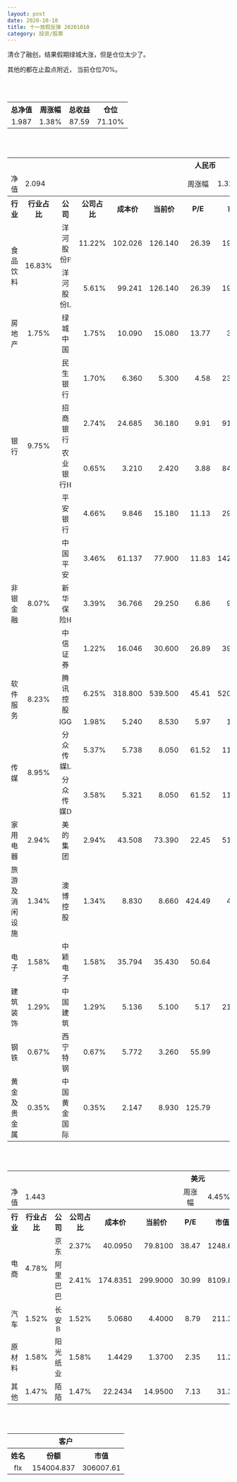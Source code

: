 ```yaml
---
layout: post
date: 2020-10-10
title: 十一放假反弹 20201010
category: 投资/股票
---
```


清仓了融创，结果假期绿城大涨，但是仓位太少了。

其他的都在止盈点附近， 当前仓位70%。


<br/>
<br/>

<table cellspacing="0" border="0">
	<tr>
		<th height="21" align="center"><font face="Noto Sans CJK SC Regular">总净值</font></th>
		<th align="center"><font face="Noto Sans CJK SC Regular">周涨幅</font></th>
		<th align="center"><font face="Noto Sans CJK SC Regular">总收益</font></th>
		<th align="center"><font face="Noto Sans CJK SC Regular">仓位</font></th>
	</tr>
	<tr>
		<td height="17" align="center" sdval="1.987" sdnum="1033;0;0.000">1.987</td>
		<td align="center" sdval="0.0138" sdnum="1033;0;0.00%">1.38%</td>
		<td align="center" sdval="87.59" sdnum="1033;0;0.00">87.59</td>
		<td align="center" sdval="0.711" sdnum="1033;0;0.00%">71.10%</td>
	</tr>
</table>
<br />
<br />
<table>
	<tr>
		<th colspan="12"  height="21" align="center" valign="middle"><font face="Noto Sans CJK SC Regular">人民币</font></th>
		</tr>
	<tr>
		<td height="17" align="center"><font face="Noto Sans CJK SC Regular">净值</font></td>
		<td colspan="5"  align="left" valign="middle" sdval="2.094" sdnum="1033;">2.094</td>
		<td align="center"><font face="Noto Sans CJK SC Regular">周涨幅</font></td>
		<td colspan="5"  align="left" valign="middle" sdval="0.0132" sdnum="1033;0;0.00%">1.32%</td>
		</tr>
	<tr>
		<th height="21" align="center" valign="middle"><font face="Noto Sans CJK SC Regular">行业</font></th>
		<th align="center" valign="middle"><font face="Noto Sans CJK SC Regular">行业占比</font></th>
		<th align="center"><font face="Noto Sans CJK SC Regular">公司</font></th>
		<th align="center"><font face="Noto Sans CJK SC Regular">公司占比</font></th>
		<th align="center"><font face="Noto Sans CJK SC Regular">成本价</font></th>
		<th align="center"><font face="Noto Sans CJK SC Regular">当前价</font></th>
		<th align="center">P/E</th>
		<th align="center"><font face="Noto Sans CJK SC Regular">市值</font></th>
		<th align="center"><font face="Noto Sans CJK SC Regular">总涨幅</font></th>
		<th align="left"><font face="Noto Sans CJK SC Regular">下一阶梯</font></th>
		<th align="left"><font face="Noto Sans CJK SC Regular">浮动止损价</font></th>
		<th align="center"><font face="Noto Sans CJK SC Regular">止损价</font></th>
	</tr>
	<tr>
		<td rowspan="2"  height="42" align="center" valign="middle"><font face="Noto Sans CJK SC Regular">食品饮料</font></td>
		<td rowspan="2"  align="center" valign="middle" sdval="0.1683" sdnum="1033;0;0.00%">16.83%</td>
		<td align="center"><font face="Noto Sans CJK SC Regular">洋河股份F</font></td>
		<td align="right" sdval="0.1122" sdnum="1033;0;0.00%">11.22%</td>
		<td align="right" sdval="102.026" sdnum="1033;0;0.000">102.026</td>
		<td align="right" sdval="126.14" sdnum="1033;0;0.000">126.140</td>
		<td align="right" sdval="26.39" sdnum="1033;0;0.00">26.39</td>
		<td align="right" sdval="1900" sdnum="1033;0;0.00">1900.00</td>
		<td align="right" bgcolor="#FFCCCC" sdval="0.234951518240448" sdnum="1033;0;0.00%"><font color="#CC0000">23.50%</font></td>
		<td align="right" sdval="127.5325" sdnum="1033;0;0.000">127.533</td>
		<td align="right" sdval="0" sdnum="1033;0;0.000">0.000</td>
		<td align="right" bgcolor="#FFCCCC" sdval="117.33" sdnum="1033;0;0.000"><font color="#CC0000">117.330</font></td>
	</tr>
	<tr>
		<td align="center"><font face="Noto Sans CJK SC Regular">洋河股份L</font></td>
		<td align="right" sdval="0.0561" sdnum="1033;0;0.00%">5.61%</td>
		<td align="right" sdval="99.241" sdnum="1033;0;0.000">99.241</td>
		<td align="right" sdval="126.14" sdnum="1033;0;0.000">126.140</td>
		<td align="right" sdval="26.39" sdnum="1033;0;0.00">26.39</td>
		<td align="right" sdval="1900" sdnum="1033;0;0.00">1900.00</td>
		<td align="right" bgcolor="#FFCCCC" sdval="0.269647248617003" sdnum="1033;0;0.00%"><font color="#CC0000">26.96%</font></td>
		<td align="right" bgcolor="#CCFFCC" sdval="155.0640625" sdnum="1033;0;0.000"><font color="#006600">155.064</font></td>
		<td align="right" bgcolor="#FFCCCC" sdval="114.12715" sdnum="1033;0;0.000"><font color="#CC0000">114.127</font></td>
		<td align="right" bgcolor="#FFCCCC" sdval="114.127" sdnum="1033;0;0.000"><font color="#CC0000">114.127</font></td>
	</tr>
	<tr>
		<td height="17" align="center" valign="middle"><font face="Noto Sans CJK SC Regular">房地产</font></td>
		<td align="center" valign="middle" sdval="0.0175" sdnum="1033;0;0.00%">1.75%</td>
		<td align="center"><font face="Noto Sans CJK SC Regular">绿城中国</font></td>
		<td align="right" sdval="0.0175" sdnum="1033;0;0.00%">1.75%</td>
		<td align="right" sdval="10.09" sdnum="1033;0;0.000">10.090</td>
		<td align="right" sdval="15.08" sdnum="1033;0;0.000">15.080</td>
		<td align="right" sdval="13.77" sdnum="1033;0;0.00">13.77</td>
		<td align="right" sdval="376.1" sdnum="1033;0;0.00">376.10</td>
		<td align="right" bgcolor="#FFCCCC" sdval="0.493149058473736" sdnum="1033;0;0.00%"><font color="#CC0000">49.31%</font></td>
		<td align="right" bgcolor="#CCFFCC" sdval="15.765625" sdnum="1033;0;0.000"><font color="#006600">15.766</font></td>
		<td align="right" bgcolor="#FFCCCC" sdval="11.6035" sdnum="1033;0;0.000"><font color="#CC0000">11.604</font></td>
		<td align="right" bgcolor="#FFCCCC" sdval="11.604" sdnum="1033;0;0.000"><font color="#CC0000">11.604</font></td>
	</tr>
	<tr>
		<td rowspan="4"  height="72" align="center" valign="middle"><font face="Noto Sans CJK SC Regular">银行</font></td>
		<td rowspan="4"  align="center" valign="middle" sdval="0.0975" sdnum="1033;0;0.00%">9.75%</td>
		<td align="center"><font face="Noto Sans CJK SC Regular">民生银行</font></td>
		<td align="right" sdval="0.017" sdnum="1033;0;0.00%">1.70%</td>
		<td align="right" sdval="6.36" sdnum="1033;0;0.000">6.360</td>
		<td align="right" sdval="5.3" sdnum="1033;0;0.000">5.300</td>
		<td align="right" sdval="4.58" sdnum="1033;0;0.00">4.58</td>
		<td align="right" sdval="2320" sdnum="1033;0;0.00">2320.00</td>
		<td align="right" bgcolor="#CCFFCC" sdval="-0.168066666666667" sdnum="1033;0;0.00%"><font color="#006600">-16.81%</font></td>
		<td align="right" sdval="7.95" sdnum="1033;0;0.000">7.950</td>
		<td align="right" sdval="0" sdnum="1033;0;0.000">0.000</td>
		<td align="right" sdval="0" sdnum="1033;0;0.000">0.000</td>
	</tr>
	<tr>
		<td align="center"><font face="Noto Sans CJK SC Regular">招商银行</font></td>
		<td align="right" sdval="0.0274" sdnum="1033;0;0.00%">2.74%</td>
		<td align="right" sdval="24.685" sdnum="1033;0;0.000">24.685</td>
		<td align="right" sdval="36.18" sdnum="1033;0;0.000">36.180</td>
		<td align="right" sdval="9.91" sdnum="1033;0;0.00">9.91</td>
		<td align="right" sdval="9124" sdnum="1033;0;0.00">9124.00</td>
		<td align="right" bgcolor="#FFCCCC" sdval="0.46426740935791" sdnum="1033;0;0.00%"><font color="#CC0000">46.43%</font></td>
		<td align="right" bgcolor="#CCFFCC" sdval="38.5703125" sdnum="1033;0;0.000"><font color="#006600">38.570</font></td>
		<td align="right" bgcolor="#FFCCCC" sdval="28.38775" sdnum="1033;0;0.000"><font color="#CC0000">28.388</font></td>
		<td align="right" bgcolor="#FFCCCC" sdval="35.485" sdnum="1033;0;0.000"><font color="#CC0000">35.485</font></td>
	</tr>
	<tr>
		<td align="center"><font face="Noto Sans CJK SC Regular">农业银行H</font></td>
		<td align="right" sdval="0.0065" sdnum="1033;0;0.00%">0.65%</td>
		<td align="right" sdval="3.21" sdnum="1033;0;0.000">3.210</td>
		<td align="right" sdval="2.42" sdnum="1033;0;0.000">2.420</td>
		<td align="right" sdval="3.88" sdnum="1033;0;0.00">3.88</td>
		<td align="right" sdval="8469.6" sdnum="1033;0;0.00">8469.60</td>
		<td align="right" bgcolor="#CCFFCC" sdval="-0.247505919003115" sdnum="1033;0;0.00%"><font color="#006600">-24.75%</font></td>
		<td align="right" sdval="4.0125" sdnum="1033;0;0.000">4.013</td>
		<td align="right" sdval="0" sdnum="1033;0;0.000">0.000</td>
		<td align="right" sdval="0" sdnum="1033;0;0.000">0.000</td>
	</tr>
	<tr>
		<td align="center"><font face="Noto Sans CJK SC Regular">平安银行</font></td>
		<td align="right" sdval="0.0466" sdnum="1033;0;0.00%">4.66%</td>
		<td align="right" sdval="9.846" sdnum="1033;0;0.000">9.846</td>
		<td align="right" sdval="15.18" sdnum="1033;0;0.000">15.180</td>
		<td align="right" sdval="11.13" sdnum="1033;0;0.00">11.13</td>
		<td align="right" sdval="2945" sdnum="1033;0;0.00">2945.00</td>
		<td align="right" bgcolor="#FFCCCC" sdval="0.540342839731871" sdnum="1033;0;0.00%"><font color="#CC0000">54.03%</font></td>
		<td align="right" bgcolor="#CCFFCC" sdval="15.384375" sdnum="1033;0;0.000"><font color="#006600">15.384</font></td>
		<td align="right" bgcolor="#FFCCCC" sdval="11.3229" sdnum="1033;0;0.000"><font color="#CC0000">11.323</font></td>
		<td align="right" bgcolor="#FFCCCC" sdval="14.154" sdnum="1033;0;0.000"><font color="#CC0000">14.154</font></td>
	</tr>
	<tr>
		<td rowspan="3"  height="52" align="center" valign="middle"><font face="Noto Sans CJK SC Regular">非银金融</font></td>
		<td rowspan="3"  align="center" valign="middle" sdval="0.0807" sdnum="1033;0;0.00%">8.07%</td>
		<td align="center"><font face="Noto Sans CJK SC Regular">中国平安</font></td>
		<td align="right" sdval="0.0346" sdnum="1033;0;0.00%">3.46%</td>
		<td align="right" sdval="61.137" sdnum="1033;0;0.000">61.137</td>
		<td align="right" sdval="77.9" sdnum="1033;0;0.000">77.900</td>
		<td align="right" sdval="11.83" sdnum="1033;0;0.00">11.83</td>
		<td align="right" sdval="14200" sdnum="1033;0;0.00">14200.00</td>
		<td align="right" bgcolor="#FFCCCC" sdval="0.27278748057641" sdnum="1033;0;0.00%"><font color="#CC0000">27.28%</font></td>
		<td align="right" bgcolor="#CCFFCC" sdval="95.5265625" sdnum="1033;0;0.000"><font color="#006600">95.527</font></td>
		<td align="right" bgcolor="#FFCCCC" sdval="70.30755" sdnum="1033;0;0.000"><font color="#CC0000">70.308</font></td>
		<td align="right" bgcolor="#FFCCCC" sdval="70.308" sdnum="1033;0;0.000"><font color="#CC0000">70.308</font></td>
	</tr>
	<tr>
		<td align="center"><font face="Noto Sans CJK SC Regular">新华保险H</font></td>
		<td align="right" sdval="0.0339" sdnum="1033;0;0.00%">3.39%</td>
		<td align="right" sdval="36.766" sdnum="1033;0;0.000">36.766</td>
		<td align="right" sdval="29.25" sdnum="1033;0;0.000">29.250</td>
		<td align="right" sdval="6.86" sdnum="1033;0;0.00">6.86</td>
		<td align="right" sdval="912.5" sdnum="1033;0;0.00">912.50</td>
		<td align="right" bgcolor="#CCFFCC" sdval="-0.205828004134254" sdnum="1033;0;0.00%"><font color="#006600">-20.58%</font></td>
		<td align="right" sdval="45.9575" sdnum="1033;0;0.000">45.958</td>
		<td align="right" sdval="0" sdnum="1033;0;0.000">0.000</td>
		<td align="right" sdval="0" sdnum="1033;0;0.000">0.000</td>
	</tr>
	<tr>
		<td align="center"><font face="Noto Sans CJK SC Regular">中信证券</font></td>
		<td align="right" sdval="0.0122" sdnum="1033;0;0.00%">1.22%</td>
		<td align="right" sdval="16.046" sdnum="1033;0;0.000">16.046</td>
		<td align="right" sdval="30.6" sdnum="1033;0;0.000">30.600</td>
		<td align="right" sdval="26.89" sdnum="1033;0;0.00">26.89</td>
		<td align="right" sdval="3955" sdnum="1033;0;0.00">3955.00</td>
		<td align="right" bgcolor="#FFCCCC" sdval="0.905617325190078" sdnum="1033;0;0.00%"><font color="#CC0000">90.56%</font></td>
		<td align="right" bgcolor="#CCFFCC" sdval="31.33984375" sdnum="1033;0;0.000"><font color="#006600">31.340</font></td>
		<td align="right" bgcolor="#FFCCCC" sdval="23.066125" sdnum="1033;0;0.000"><font color="#CC0000">23.066</font></td>
		<td align="right" bgcolor="#FFCCCC" sdval="28.833" sdnum="1033;0;0.000"><font color="#CC0000">28.833</font></td>
	</tr>
	<tr>
		<td rowspan="2"  height="34" align="center" valign="middle"><font face="Noto Sans CJK SC Regular">软件服务</font></td>
		<td rowspan="2"  align="center" valign="middle" sdval="0.0823" sdnum="1033;0;0.00%">8.23%</td>
		<td align="center"><font face="Noto Sans CJK SC Regular">腾讯控股</font></td>
		<td align="right" sdval="0.0625" sdnum="1033;0;0.00%">6.25%</td>
		<td align="right" sdval="318.8" sdnum="1033;0;0.000">318.800</td>
		<td align="right" sdval="539.5" sdnum="1033;0;0.000">539.500</td>
		<td align="right" sdval="45.41" sdnum="1033;0;0.00">45.41</td>
		<td align="right" sdval="52000" sdnum="1033;0;0.00">52000.00</td>
		<td align="right" bgcolor="#FFCCCC" sdval="0.69088356336261" sdnum="1033;0;0.00%"><font color="#CC0000">69.09%</font></td>
		<td align="right" bgcolor="#CCFFCC" sdval="622.65625" sdnum="1033;0;0.000"><font color="#006600">622.656</font></td>
		<td align="right" bgcolor="#FFCCCC" sdval="458.275" sdnum="1033;0;0.000"><font color="#CC0000">458.275</font></td>
		<td align="right" bgcolor="#FFCCCC" sdval="458.275" sdnum="1033;0;0.000"><font color="#CC0000">458.275</font></td>
	</tr>
	<tr>
		<td align="center">IGG</td>
		<td align="right" sdval="0.0198" sdnum="1033;0;0.00%">1.98%</td>
		<td align="right" sdval="5.24" sdnum="1033;0;0.000">5.240</td>
		<td align="right" sdval="8.53" sdnum="1033;0;0.000">8.530</td>
		<td align="right" sdval="5.97" sdnum="1033;0;0.00">5.97</td>
		<td align="right" sdval="105" sdnum="1033;0;0.00">105.00</td>
		<td align="right" bgcolor="#FFCCCC" sdval="0.626462595419847" sdnum="1033;0;0.00%"><font color="#CC0000">62.65%</font></td>
		<td align="right" bgcolor="#CCFFCC" sdval="10.234375" sdnum="1033;0;0.000"><font color="#006600">10.234</font></td>
		<td align="right" bgcolor="#FFCCCC" sdval="7.5325" sdnum="1033;0;0.000"><font color="#CC0000">7.533</font></td>
		<td align="right" bgcolor="#FFCCCC" sdval="8.257" sdnum="1033;0;0.000"><font color="#CC0000">8.257</font></td>
	</tr>
	<tr>
		<td rowspan="2"  height="42" align="center" valign="middle"><font face="Noto Sans CJK SC Regular">传媒</font></td>
		<td rowspan="2"  align="center" valign="middle" sdval="0.0895" sdnum="1033;0;0.00%">8.95%</td>
		<td align="center"><font face="Noto Sans CJK SC Regular">分众传媒L</font></td>
		<td align="right" sdval="0.0537" sdnum="1033;0;0.00%">5.37%</td>
		<td align="right" sdval="5.738" sdnum="1033;0;0.000">5.738</td>
		<td align="right" sdval="8.05" sdnum="1033;0;0.000">8.050</td>
		<td align="right" sdval="61.52" sdnum="1033;0;0.00">61.52</td>
		<td align="right" sdval="1181" sdnum="1033;0;0.00">1181.00</td>
		<td align="right" bgcolor="#FFCCCC" sdval="0.401527849424887" sdnum="1033;0;0.00%"><font color="#CC0000">40.15%</font></td>
		<td align="right" bgcolor="#CCFFCC" sdval="8.965625" sdnum="1033;0;0.000"><font color="#006600">8.966</font></td>
		<td align="right" bgcolor="#FFCCCC" sdval="6.5987" sdnum="1033;0;0.000"><font color="#CC0000">6.599</font></td>
		<td align="right" bgcolor="#FFCCCC" sdval="6.599" sdnum="1033;0;0.000"><font color="#CC0000">6.599</font></td>
	</tr>
	<tr>
		<td align="center"><font face="Noto Sans CJK SC Regular">分众传媒D</font></td>
		<td align="right" sdval="0.0358" sdnum="1033;0;0.00%">3.58%</td>
		<td align="right" sdval="5.321" sdnum="1033;0;0.000">5.321</td>
		<td align="right" sdval="8.05" sdnum="1033;0;0.000">8.050</td>
		<td align="right" sdval="61.52" sdnum="1033;0;0.00">61.52</td>
		<td align="right" sdval="1181" sdnum="1033;0;0.00">1181.00</td>
		<td align="right" bgcolor="#FFCCCC" sdval="0.511473520015035" sdnum="1033;0;0.00%"><font color="#CC0000">51.15%</font></td>
		<td align="right" bgcolor="#CCFFCC" sdval="8.3140625" sdnum="1033;0;0.000"><font color="#006600">8.314</font></td>
		<td align="right" bgcolor="#FFCCCC" sdval="6.11915" sdnum="1033;0;0.000"><font color="#CC0000">6.119</font></td>
		<td align="right" bgcolor="#FFCCCC" sdval="6.119" sdnum="1033;0;0.000"><font color="#CC0000">6.119</font></td>
	</tr>
	<tr>
		<td height="17" align="center" valign="middle"><font face="Noto Sans CJK SC Regular">家用电器</font></td>
		<td align="center" valign="middle" sdval="0.0294" sdnum="1033;0;0.00%">2.94%</td>
		<td align="center"><font face="Noto Sans CJK SC Regular">美的集团</font></td>
		<td align="right" sdval="0.0294" sdnum="1033;0;0.00%">2.94%</td>
		<td align="right" sdval="43.508" sdnum="1033;0;0.000">43.508</td>
		<td align="right" sdval="73.39" sdnum="1033;0;0.000">73.390</td>
		<td align="right" sdval="22.45" sdnum="1033;0;0.00">22.45</td>
		<td align="right" sdval="5153" sdnum="1033;0;0.00">5153.00</td>
		<td align="right" bgcolor="#FFCCCC" sdval="0.685416217707088" sdnum="1033;0;0.00%"><font color="#CC0000">68.54%</font></td>
		<td align="right" bgcolor="#CCFFCC" sdval="84.9765625" sdnum="1033;0;0.000"><font color="#006600">84.977</font></td>
		<td align="right" bgcolor="#FFCCCC" sdval="62.54275" sdnum="1033;0;0.000"><font color="#CC0000">62.543</font></td>
		<td align="right" bgcolor="#FFCCCC" sdval="62.543" sdnum="1033;0;0.000"><font color="#CC0000">62.543</font></td>
	</tr>
	<tr>
		<td height="17" align="center" valign="middle"><font face="Noto Sans CJK SC Regular">旅游及消闲设施</font></td>
		<td align="center" valign="middle" sdval="0.0134" sdnum="1033;0;0.00%">1.34%</td>
		<td align="center"><font face="Noto Sans CJK SC Regular">澳博控股</font></td>
		<td align="right" sdval="0.0134" sdnum="1033;0;0.00%">1.34%</td>
		<td align="right" sdval="8.83" sdnum="1033;0;0.000">8.830</td>
		<td align="right" sdval="8.66" sdnum="1033;0;0.000">8.660</td>
		<td align="right" sdval="424.49" sdnum="1033;0;0.00">424.49</td>
		<td align="right" sdval="491.6" sdnum="1033;0;0.00">491.60</td>
		<td align="right" bgcolor="#CCFFCC" sdval="-0.0206525481313704" sdnum="1033;0;0.00%"><font color="#006600">-2.07%</font></td>
		<td align="right" sdval="11.0375" sdnum="1033;0;0.000">11.038</td>
		<td align="right" sdval="0" sdnum="1033;0;0.000">0.000</td>
		<td align="right" sdval="0" sdnum="1033;0;0.000">0.000</td>
	</tr>
	<tr>
		<td height="17" align="center" valign="middle"><font face="Noto Sans CJK SC Regular">电子</font></td>
		<td align="center" valign="middle" sdval="0.0158" sdnum="1033;0;0.00%">1.58%</td>
		<td align="center"><font face="Noto Sans CJK SC Regular">中颖电子</font></td>
		<td align="right" sdval="0.0158" sdnum="1033;0;0.00%">1.58%</td>
		<td align="right" sdval="35.794" sdnum="1033;0;0.000">35.794</td>
		<td align="right" sdval="35.43" sdnum="1033;0;0.000">35.430</td>
		<td align="right" sdval="50.64" sdnum="1033;0;0.00">50.64</td>
		<td align="right" sdval="99" sdnum="1033;0;0.00">99.00</td>
		<td align="right" bgcolor="#CCFFCC" sdval="-0.0115693021176734" sdnum="1033;0;0.00%"><font color="#006600">-1.16%</font></td>
		<td align="right" sdval="44.7425" sdnum="1033;0;0.000">44.743</td>
		<td align="right" sdval="0" sdnum="1033;0;0.000">0.000</td>
		<td align="right" sdval="0" sdnum="1033;0;0.000">0.000</td>
	</tr>
	<tr>
		<td height="17" align="center" valign="middle"><font face="Noto Sans CJK SC Regular">建筑装饰</font></td>
		<td align="center" valign="middle" sdval="0.0129" sdnum="1033;0;0.00%">1.29%</td>
		<td align="center"><font face="Noto Sans CJK SC Regular">中国建筑</font></td>
		<td align="right" sdval="0.0129" sdnum="1033;0;0.00%">1.29%</td>
		<td align="right" sdval="5.136" sdnum="1033;0;0.000">5.136</td>
		<td align="right" sdval="5.1" sdnum="1033;0;0.000">5.100</td>
		<td align="right" sdval="5.17" sdnum="1033;0;0.00">5.17</td>
		<td align="right" sdval="2140" sdnum="1033;0;0.00">2140.00</td>
		<td align="right" bgcolor="#CCFFCC" sdval="-0.00840934579439267" sdnum="1033;0;0.00%"><font color="#006600">-0.84%</font></td>
		<td align="right" sdval="6.42" sdnum="1033;0;0.000">6.420</td>
		<td align="right" sdval="0" sdnum="1033;0;0.000">0.000</td>
		<td align="right" sdval="0" sdnum="1033;0;0.000">0.000</td>
	</tr>
	<tr>
		<td height="17" align="center"><font face="Noto Sans CJK SC Regular">钢铁</font></td>
		<td align="center" valign="middle" sdval="0.0067" sdnum="1033;0;0.00%">0.67%</td>
		<td align="center"><font face="Noto Sans CJK SC Regular">西宁特钢</font></td>
		<td align="right" sdval="0.0067" sdnum="1033;0;0.00%">0.67%</td>
		<td align="right" sdval="5.772" sdnum="1033;0;0.000">5.772</td>
		<td align="right" sdval="3.26" sdnum="1033;0;0.000">3.260</td>
		<td align="right" sdval="55.99" sdnum="1033;0;0.00">55.99</td>
		<td align="right" sdval="34.07" sdnum="1033;0;0.00">34.07</td>
		<td align="right" bgcolor="#CCFFCC" sdval="-0.436604435204435" sdnum="1033;0;0.00%"><font color="#006600">-43.66%</font></td>
		<td align="right" sdval="7.215" sdnum="1033;0;0.000">7.215</td>
		<td align="right" sdval="0" sdnum="1033;0;0.000">0.000</td>
		<td align="right" sdval="0" sdnum="1033;0;0.000">0.000</td>
	</tr>
	<tr>
		<td height="17" align="center"><font face="Noto Sans CJK SC Regular">黄金及贵金属</font></td>
		<td align="center" valign="middle" sdval="0.0035" sdnum="1033;0;0.00%">0.35%</td>
		<td align="center"><font face="Noto Sans CJK SC Regular">中国黄金国际</font></td>
		<td align="right" sdval="0.0035" sdnum="1033;0;0.00%">0.35%</td>
		<td align="right" sdval="2.147" sdnum="1033;0;0.000">2.147</td>
		<td align="right" sdval="8.93" sdnum="1033;0;0.000">8.930</td>
		<td align="right" sdval="125.79" sdnum="1033;0;0.00">125.79</td>
		<td align="right" sdval="35.4" sdnum="1033;0;0.00">35.40</td>
		<td align="right" bgcolor="#FFCCCC" sdval="3.15789203539823" sdnum="1033;0;0.00%"><font color="#CC0000">315.79%</font></td>
		<td align="right" bgcolor="#CCFFCC" sdval="10.2376937866211" sdnum="1033;0;0.000"><font color="#006600">10.238</font></td>
		<td align="right" bgcolor="#FFCCCC" sdval="7.53494262695312" sdnum="1033;0;0.000"><font color="#CC0000">7.535</font></td>
		<td align="right" bgcolor="#FFCCCC" sdval="9.419" sdnum="1033;0;0.000"><font color="#CC0000">9.419</font></td>
	</tr>
</table>
<br />
<br />
<table>
	<tr>
		<th colspan="12"  height="21" align="center" valign="middle"><font face="Noto Sans CJK SC Regular">美元</font></th>
		</tr>
	<tr>
		<td height="17" align="center"><font face="Noto Sans CJK SC Regular">净值</font></td>
		<td colspan="5"  align="left" valign="middle" sdval="1.443" sdnum="1033;">1.443</td>
		<td align="center"><font face="Noto Sans CJK SC Regular">周涨幅</font></td>
		<td colspan="5"  align="left" valign="middle" sdval="0.0445" sdnum="1033;0;0.00%">4.45%</td>
		</tr>
	<tr>
		<th height="22" align="center" valign="middle"><font face="Noto Sans CJK SC Regular">行业</font></th>
		<th align="center" valign="middle"><font face="Noto Sans CJK SC Regular">行业占比</font></th>
		<th align="center"><font face="Noto Sans CJK SC Regular">公司</font></th>
		<th align="center"><font face="Noto Sans CJK SC Regular">公司占比</font></th>
		<th align="center"><font face="Noto Sans CJK SC Regular">成本价</font></th>
		<th align="center"><font face="Noto Sans CJK SC Regular">当前价</font></th>
		<th align="center">P/E</th>
		<th align="center"><font face="Noto Sans CJK SC Regular">市值</font></th>
		<th align="center"><font face="Noto Sans CJK SC Regular">总涨幅</font></th>
		<th align="left"><font face="Noto Sans CJK SC Regular">下一阶梯</font></th>
		<th align="left"><font face="Noto Sans CJK SC Regular">浮动止损价</font></th>
		<th align="center"><font face="Noto Sans CJK SC Regular">止损价</font></th>
	</tr>
	<tr>
		<td rowspan="2"  height="34" align="center" valign="middle"><font face="Noto Sans CJK SC Regular">电商</font></td>
		<td rowspan="2"  align="center" valign="middle" sdval="0.0478" sdnum="1033;0;0.00%">4.78%</td>
		<td align="center" sdnum="1033;0;0.00%"><font face="Noto Sans CJK SC Regular">京东</font></td>
		<td align="right" sdval="0.0237" sdnum="1033;0;0.00%">2.37%</td>
		<td align="right" sdval="40.095" sdnum="1033;0;0.0000">40.0950</td>
		<td align="right" sdval="79.81" sdnum="1033;0;0.0000">79.8100</td>
		<td align="right" sdval="38.47" sdnum="1033;0;0.00">38.47</td>
		<td align="right" sdval="1248.63" sdnum="1033;0;0.00">1248.63</td>
		<td align="right" bgcolor="#FFCCCC" sdval="0.989122509041028" sdnum="1033;0;0.00%"><font color="#CC0000">98.91%</font></td>
		<td align="right" bgcolor="#CCFFCC" sdval="97.88818359375" sdnum="1033;0;0.000"><font color="#006600">97.888</font></td>
		<td align="right" bgcolor="#FFCCCC" sdval="72.045703125" sdnum="1033;0;0.000"><font color="#CC0000">72.046</font></td>
		<td align="right" bgcolor="#FFCCCC" sdval="72.046" sdnum="1033;0;0.000"><font color="#CC0000">72.046</font></td>
	</tr>
	<tr>
		<td align="center" sdnum="1033;0;0.00%"><font face="Noto Sans CJK SC Regular">阿里巴巴</font></td>
		<td align="right" sdval="0.0241" sdnum="1033;0;0.00%">2.41%</td>
		<td align="right" sdval="174.8351" sdnum="1033;0;0.0000">174.8351</td>
		<td align="right" sdval="299.9" sdnum="1033;0;0.0000">299.9000</td>
		<td align="right" sdval="30.99" sdnum="1033;0;0.00">30.99</td>
		<td align="right" sdval="8109.88" sdnum="1033;0;0.00">8109.88</td>
		<td align="right" bgcolor="#FFCCCC" sdval="0.713930617250197" sdnum="1033;0;0.00%"><font color="#CC0000">71.39%</font></td>
		<td align="right" bgcolor="#CCFFCC" sdval="341.4748046875" sdnum="1033;0;0.000"><font color="#006600">341.475</font></td>
		<td align="right" bgcolor="#FFCCCC" sdval="251.32545625" sdnum="1033;0;0.000"><font color="#CC0000">251.325</font></td>
		<td align="right" bgcolor="#FFCCCC" sdval="251.325" sdnum="1033;0;0.000"><font color="#CC0000">251.325</font></td>
	</tr>
	<tr>
		<td height="22" align="center" valign="middle"><font face="Noto Sans CJK SC Regular">汽车</font></td>
		<td align="center" sdval="0.0152" sdnum="1033;0;0.00%">1.52%</td>
		<td align="center" sdnum="1033;0;0.00%"><font face="Noto Sans CJK SC Regular">长安B</font></td>
		<td align="right" sdval="0.0152" sdnum="1033;0;0.00%">1.52%</td>
		<td align="right" sdval="5.068" sdnum="1033;0;0.0000">5.0680</td>
		<td align="right" sdval="4.4" sdnum="1033;0;0.0000">4.4000</td>
		<td align="right" sdval="8.79" sdnum="1033;0;0.00">8.79</td>
		<td align="right" sdval="211.3" sdnum="1033;0;0.00">211.30</td>
		<td align="right" bgcolor="#CCFFCC" sdval="-0.133207419100237" sdnum="1033;0;0.00%"><font color="#006600">-13.32%</font></td>
		<td align="right" sdval="6.335" sdnum="1033;0;0.000">6.335</td>
		<td align="right" sdval="0" sdnum="1033;0;0.000">0.000</td>
		<td align="right" sdval="0" sdnum="1033;0;0.000">0.000</td>
	</tr>
	<tr>
		<td height="17" align="center"><font face="Noto Sans CJK SC Regular">原材料</font></td>
		<td align="center" sdval="0.0158" sdnum="1033;0;0.00%">1.58%</td>
		<td align="center" sdnum="1033;0;0.00%"><font face="Noto Sans CJK SC Regular">阳光纸业</font></td>
		<td align="right" sdval="0.0158" sdnum="1033;0;0.00%">1.58%</td>
		<td align="right" sdval="1.4429" sdnum="1033;0;0.0000">1.4429</td>
		<td align="right" sdval="1.37" sdnum="1033;0;0.0000">1.3700</td>
		<td align="right" sdval="2.35" sdnum="1033;0;0.00">2.35</td>
		<td align="right" sdval="11.23" sdnum="1033;0;0.00">11.23</td>
		<td align="right" bgcolor="#CCFFCC" sdval="-0.0519232517846004" sdnum="1033;0;0.00%"><font color="#006600">-5.19%</font></td>
		<td align="right" sdval="1.803625" sdnum="1033;0;0.000">1.804</td>
		<td align="right" sdval="0" sdnum="1033;0;0.000">0.000</td>
		<td align="right" sdval="0" sdnum="1033;0;0.000">0.000</td>
	</tr>
	<tr>
		<td height="17" align="center"><font face="Noto Sans CJK SC Regular">其他</font></td>
		<td align="center" sdval="0.0147" sdnum="1033;0;0.00%">1.47%</td>
		<td align="center" sdnum="1033;0;0.00%"><font face="Noto Sans CJK SC Regular">陌陌</font></td>
		<td align="right" sdval="0.0147" sdnum="1033;0;0.00%">1.47%</td>
		<td align="right" sdval="22.2434" sdnum="1033;0;0.0000">22.2434</td>
		<td align="right" sdval="14.95" sdnum="1033;0;0.0000">14.9500</td>
		<td align="right" sdval="7.13" sdnum="1033;0;0.00">7.13</td>
		<td align="right" sdval="31.32" sdnum="1033;0;0.00">31.32</td>
		<td align="right" bgcolor="#CCFFCC" sdval="-0.329290520334122" sdnum="1033;0;0.00%"><font color="#006600">-32.93%</font></td>
		<td align="right" sdval="27.80425" sdnum="1033;0;0.000">27.804</td>
		<td align="right" sdval="0" sdnum="1033;0;0.000">0.000</td>
		<td align="right" sdval="0" sdnum="1033;0;0.000">0.000</td>
	</tr>
</table>
<br />
<br />
<table>
	<tr>
		<th colspan="12"  height="21" align="center" valign="middle"><font face="Noto Sans CJK SC Regular">客户</font></th>
		</tr>
	<tr>
		<th height="22" align="center"><font face="Noto Sans CJK SC Regular">姓名</font></th>
		<th align="center"><font face="Noto Sans CJK SC Regular">份额</font></th>
		<th align="center"><font face="Noto Sans CJK SC Regular">市值</font></th>
	</tr>
	<tr>
		<td height="17" align="center">flx</td>
		<td align="center" sdval="154004.837" sdnum="1033;">154004.837</td>
		<td align="center" sdval="306007.611119" sdnum="1033;0;0.00">306007.61</td>
	</tr>
</table>
